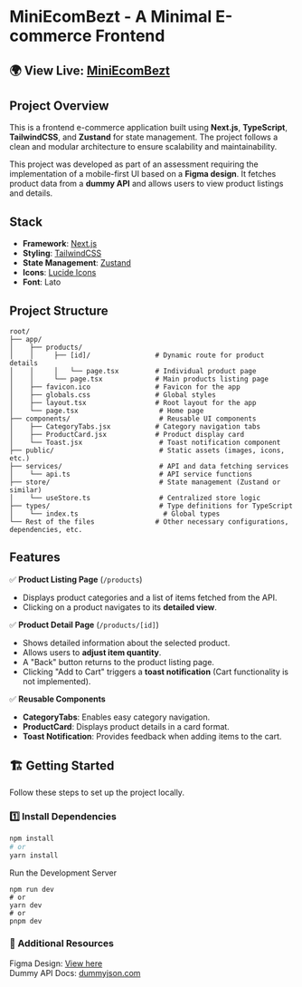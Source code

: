 # MiniEcomBezt - A Minimal E-commerce Frontend  

## 🌍 View Live: [MiniEcomBezt](https://miniecombezt.vercel.app/)  

##  Project Overview  

This is a frontend e-commerce application built using **Next.js**, **TypeScript**, **TailwindCSS**, and **Zustand** for state management. The project follows a clean and modular architecture to ensure scalability and maintainability.  

This project was developed as part of an assessment requiring the implementation of a mobile-first UI based on a **Figma design**. It fetches product data from a **dummy API** and allows users to view product listings and details.  

## Stack  

- **Framework**: [Next.js](https://nextjs.org/)  
- **Styling**: [TailwindCSS](https://tailwindcss.com/)  
- **State Management**: [Zustand](https://zustand-demo.pmnd.rs/)  
- **Icons**: [Lucide Icons](https://lucide.dev/icons)  
- **Font**: Lato  


## Project Structure 
```
root/  
├── app/  
│    ├── products/  
│    │     ├── [id]/                # Dynamic route for product details  
│    │     │   └── page.tsx         # Individual product page  
│    │     └── page.tsx             # Main products listing page  
│    ├── favicon.ico                # Favicon for the app  
│    ├── globals.css                # Global styles  
│    ├── layout.tsx                 # Root layout for the app  
│    └── page.tsx                    # Home page  
├── components/                      # Reusable UI components  
│    ├── CategoryTabs.jsx           # Category navigation tabs  
│    ├── ProductCard.jsx            # Product display card  
│    └── Toast.jsx                   # Toast notification component  
├── public/                          # Static assets (images, icons, etc.)  
├── services/                        # API and data fetching services  
│    └── api.ts                      # API service functions  
├── store/                           # State management (Zustand or similar)  
│    └── useStore.ts                 # Centralized store logic  
├── types/                           # Type definitions for TypeScript  
│    └── index.ts                     # Global types  
└── Rest of the files               # Other necessary configurations, dependencies, etc.
```

##  Features  

✅ **Product Listing Page** (`/products`)  
- Displays product categories and a list of items fetched from the API.  
- Clicking on a product navigates to its **detailed view**.  

✅ **Product Detail Page** (`/products/[id]`)  
- Shows detailed information about the selected product.  
- Allows users to **adjust item quantity**.  
- A "Back" button returns to the product listing page.  
- Clicking "Add to Cart" triggers a **toast notification** (Cart functionality is not implemented).  

✅ **Reusable Components**  
- **CategoryTabs**: Enables easy category navigation.  
- **ProductCard**: Displays product details in a card format.  
- **Toast Notification**: Provides feedback when adding items to the cart.  



## 🏗️ Getting Started  

Follow these steps to set up the project locally.  

### 1️⃣ Install Dependencies  

```bash
npm install
# or
yarn install
```

Run the Development Server

```
npm run dev
# or
yarn dev
# or
pnpm dev
```

### 📖 Additional Resources
Figma Design:  [View here](https://www.figma.com/design/suuDUPDXOYsCvQWXNNFebq/Untitled?node-id=0-1&t=MCffsBH1WFo6BAkf-1)  
Dummy API Docs:  [dummyjson.com](https://dummyjson.com/docs/products)  
